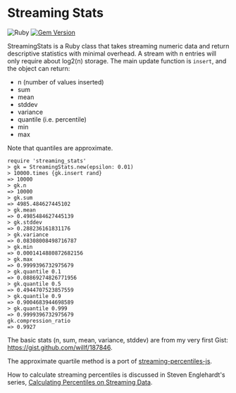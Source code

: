 # Streaming Stats

![Ruby](https://github.com/willf/streaming_stats/actions/workflows/ruby.yml/badge.svg)  [![Gem Version](https://badge.fury.io/rb/streaming_stats.svg)](https://badge.fury.io/rb/streaming_stats)

StreamingStats is a Ruby class that takes streaming numeric data
and return descriptive statistics with minimal overhead.
A stream with n entries will only require about log2(n) storage.
The main update function is `insert`, and the object can
return:

- n (number of values inserted)
- sum
- mean
- stddev
- variance
- quantile (i.e. percentile)
- min
- max

Note that quantiles are approximate.

```irb
require 'streaming_stats'
> gk = StreamingStats.new(epsilon: 0.01)
> 10000.times {gk.insert rand}
=> 10000
> gk.n
=> 10000
> gk.sum
=> 4985.484627445102
> gk.mean
=> 0.4985484627445139
> gk.stddev
=> 0.288236161831176
> gk.variance
=> 0.08308008498716787
> gk.min
=> 0.0001414880872682156
> gk.max
=> 0.9999396732975679
> gk.quantile 0.1
=> 0.08869274826771956
> gk.quantile 0.5
=> 0.4944707523857559
> gk.quantile 0.9
=> 0.9004683944698589
> gk.quantile 0.999
=> 0.9999396732975679
gk.compression_ratio
=> 0.9927
```

The basic stats (n, sum, mean, variance, stddev) are from 
my very first Gist: https://gist.github.com/willf/187846.

The approximate quartile method is a port of [streaming-percentiles-js](https://github.com/sengelha/streaming-percentiles-js).

 How to calculate streaming percentiles is discussed in Steven Englehardt's series, [Calculating Percentiles on Streaming Data](https://www.stevenengelhardt.com/series/calculating-percentiles-on-streaming-data/).
